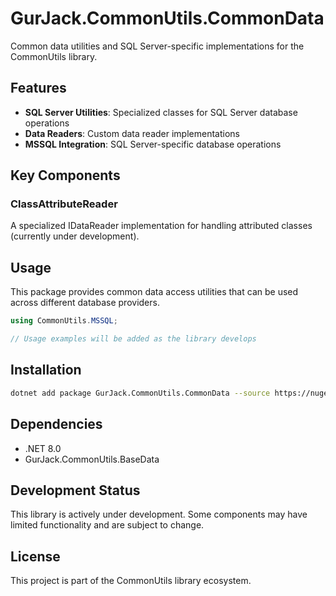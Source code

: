 # GurJack.CommonUtils.CommonData

Common data utilities and SQL Server-specific implementations for the CommonUtils library.

## Features

- **SQL Server Utilities**: Specialized classes for SQL Server database operations
- **Data Readers**: Custom data reader implementations
- **MSSQL Integration**: SQL Server-specific database operations

## Key Components

### ClassAttributeReader<T>
A specialized IDataReader implementation for handling attributed classes (currently under development).

## Usage

This package provides common data access utilities that can be used across different database providers.

```csharp
using CommonUtils.MSSQL;

// Usage examples will be added as the library develops
```

## Installation

```bash
dotnet add package GurJack.CommonUtils.CommonData --source https://nuget.pkg.github.com/GurJack/index.json
```

## Dependencies

- .NET 8.0
- GurJack.CommonUtils.BaseData

## Development Status

This library is actively under development. Some components may have limited functionality and are subject to change.

## License

This project is part of the CommonUtils library ecosystem.
